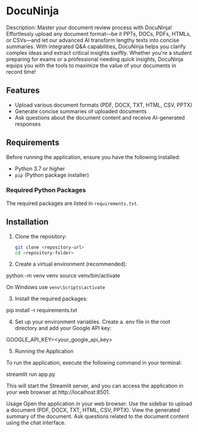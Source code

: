 # DocuNinja

Description:
Master your document review process with DocuNinja! Effortlessly upload any document format—be it PPTs, DOCs, PDFs, HTMLs, or CSVs—and let our advanced AI transform lengthy texts into concise summaries. With integrated Q&A capabilities, DocuNinja helps you clarify complex ideas and extract critical insights swiftly. Whether you're a student preparing for exams or a professional needing quick insights, DocuNinja equips you with the tools to maximize the value of your documents in record time!

## Features

- Upload various document formats (PDF, DOCX, TXT, HTML, CSV, PPTX)
- Generate concise summaries of uploaded documents
- Ask questions about the document content and receive AI-generated responses

## Requirements

Before running the application, ensure you have the following installed:

- Python 3.7 or higher
- `pip` (Python package installer)

### Required Python Packages

The required packages are listed in `requirements.txt`. 

## Installation

1. Clone the repository:

   ```bash
   git clone <repository-url>
   cd <repository-folder>

2. Create a virtual environment (recommended):

python -m venv venv
source venv/bin/activate  

On Windows use  `venv\Scripts\activate`

3. Install the required packages:

pip install -r requirements.txt

4. Set up your environment variables. Create a .env file in the root directory and add your Google API key:
   
GOOGLE_API_KEY=<your_google_api_key>

5. Running the Application
   
To run the application, execute the following command in your terminal:

streamlit run app.py

This will start the Streamlit server, and you can access the application in your web browser at http://localhost:8501.

Usage
Open the application in your web browser.
Use the sidebar to upload a document (PDF, DOCX, TXT, HTML, CSV, PPTX).
View the generated summary of the document.
Ask questions related to the document content using the chat interface.
